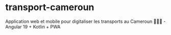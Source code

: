 # transport-cameroun
Application web et mobile pour digitaliser les transports au Cameroun 🚌🇨🇲 - Angular 19 + Kotlin + PWA
